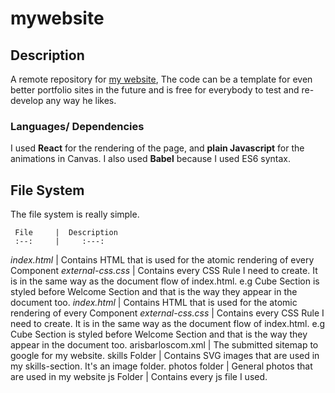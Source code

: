 # mywebsite

## Description
A remote repository for [my website](https:www.arisbarlos.com),
The code can be a template for even better portfolio sites in the future and is free for everybody to test and re-develop any way he likes.

### Languages/ Dependencies
I used **React** for the rendering of the page, and **plain Javascript** for the animations in Canvas.
I also used **Babel** because I used ES6 syntax.

## File System
The file system is really simple.

     File     |  Description  
     :--:     |     :---:     
_index.html_  | Contains HTML that is used for the atomic rendering of every Component
_external-css.css_ | Contains every CSS Rule I need to create. It is in the same way as the document flow of index.html. e.g Cube Section is styled before Welcome Section and that is the way they appear in the document too.
_index.html_  | Contains HTML that is used for the atomic rendering of every Component
_external-css.css_ | Contains every CSS Rule I need to create. It is in the same way as the document flow of index.html. e.g Cube Section is styled before Welcome Section and that is the way they appear in the document too.
arisbarloscom.xml | The submitted sitemap to google for my website.
skills Folder | Contains SVG images that are used in my skills-section. It's an image folder.
photos folder | General photos that are used in my website
js Folder | Contains every js file I used.
